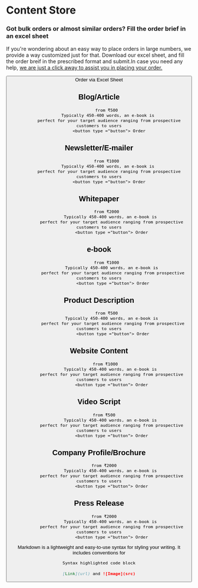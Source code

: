 #    Content Store

###    Got bulk orders or almost similar orders? Fill the order brief in an excel sheet

If you're  wondering about an easy way to place orders in large numbers, we provide a way customized just for that.
Download our excel sheet, and fill the order breif in the prescribed format and submit.In case you need any help, [we are just a click away to assist you in placing your order.](url) 

<button type ="button"> Order via Excel Sheet  

   ## Blog/Article
          from ₹500
            Typically 450-400 words, an e-book is 
            perfect for your target audience ranging from prospective customers to users
            <button type ="button"> Order
   ## Newsletter/E-mailer
          from ₹1000
            Typically 450-400 words, an e-book is 
            perfect for your target audience ranging from prospective customers to users
            <button type ="button"> Order
   ## Whitepaper
          from ₹2000
              Typically 450-400 words, an e-book is 
              perfect for your target audience ranging from prospective customers to users
              <button type ="button"> Order
   ## e-book
          from ₹1000
               Typically 450-400 words, an e-book is 
               perfect for your target audience ranging from prospective customers to users
               <button type ="button"> Order
   ##  Product Description
          from ₹500
               Typically 450-400 words, an e-book is 
               perfect for your target audience ranging from prospective customers to users
               <button type ="button"> Order
   ## Website Content
         from ₹1000
              Typically 450-400 words, an e-book is 
              perfect for your target audience ranging from prospective customers to users
              <button type ="button"> Order
   ## Video Script
        from ₹500
              Typically 450-400 words, an e-book is 
              perfect for your target audience ranging from prospective customers to users
              <button type ="button"> Order
   ## Company Profile/Brochure
        from ₹2000
              Typically 450-400 words, an e-book is 
              perfect for your target audience ranging from prospective customers to users
              <button type ="button"> Order
   ## Press Release
        from ₹2000
              Typically 450-400 words, an e-book is 
              perfect for your target audience ranging from prospective customers to users
              <button type ="button"> Order
            
Markdown is a lightweight and easy-to-use syntax for styling your writing. It includes conventions for

```markdown
Syntax highlighted code block

[Link](url) and ![Image](src)
```

